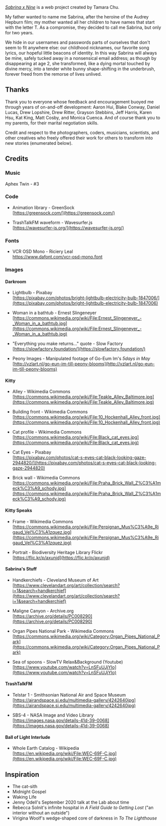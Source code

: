 _[Sabrina x Nine](https://sabrinaxnine.com)_ is a web project created by Tamara Chu.

My father wanted to name me Sabrina, after the heroine of the Audrey Hepburn film; my mother wanted all her children to have names that start with the letter T. As a compromise, they decided to call me Sabrina, but only for two years.

We hide in our usernames and passwords parts of ourselves that don't seem to fit anywhere else: our childhood nicknames, our favorite song lyrics, our hopeful little beacons of identity. In this way Sabrina will always be mine, safely tucked away in a nonsensical email address; as though by disappearing at age 2, she transformed, like a dying mortal touched by divine mercy, into a tender white bunny shape-shifting in the underbrush, forever freed from the remorse of lives unlived.

## Thanks

Thank you to everyone whose feedback and encouragement buoyed me through years of on-and-off development: Aaron Hui, Blake Conway, Daniel Lucas, Drew Lopshire, Drew Ritter, Grayson Stebbins, Jeff Harris, Karen Hsu, Kat King, Matt Cosby, and Monica Cuenca. And of course thank you to my parents, for their marital negotiation skills.

Credit and respect to the photographers, coders, musicians, scientists, and other creatives who freely offered their work for others to transform into new stories (enumerated below).

## Credits

### Music

Aphex Twin - #3

### Code

- Animation library - GreenSock<br />
[https://greensock.com/](https://greensock.com/)

- TrashTalkFM waveform - Wavesurfer.js<br />
[https://wavesurfer-js.org/](https://wavesurfer-js.org/)

### Fonts

- VCR OSD Mono - Riciery Leal<br />
https://www.dafont.com/vcr-osd-mono.font

### Images

#### Darkroom

- Lightbulb - Pixabay<br />
[https://pixabay.com/photos/bright-lightbulb-electricity-bulb-1847006/](https://pixabay.com/photos/bright-lightbulb-electricity-bulb-1847006)

- Woman in a bathtub - Ernest Slingeneyer<br />
[https://commons.wikimedia.org/wiki/File:Ernest_Slingeneyer_-_Woman_in_a_bathtub.jpg](https://commons.wikimedia.org/wiki/File:Ernest_Slingeneyer_-_Woman_in_a_bathtub.jpg)

- "Everything you make returns..." quote - Slow Factory<br />
[https://slowfactory.foundation/](https://slowfactory.foundation/)

- Peony Images - Manipulated footage of Go-Eum Im's <em>5days in May</em><br />
[http://vzlart.nl/go-eun-im-till-peony-blooms](http://vzlart.nl/go-eun-im-till-peony-blooms)

#### Kitty

- Alley - Wikimedia Commons<br />
[https://commons.wikimedia.org/wiki/File:Teakle_Alley_Baltimore.jpg](https://commons.wikimedia.org/wiki/File:Teakle_Alley_Baltimore.jpg)

- Building front - Wikimedia Commons<br />
[https://commons.wikimedia.org/wiki/File:10_Hockenhall_Alley_front.jpg](https://commons.wikimedia.org/wiki/File:10_Hockenhall_Alley_front.jpg)

- Cat profile - Wikimedia Commons<br />
[https://commons.wikimedia.org/wiki/File:Black_cat_eyes.jpg](https://commons.wikimedia.org/wiki/File:Black_cat_eyes.jpg)

- Cat Eyes - Pixabay<br />
[https://pixabay.com/photos/cat-s-eyes-cat-black-looking-gaze-2944820/](https://pixabay.com/photos/cat-s-eyes-cat-black-looking-gaze-2944820)

- Brick wall - Wikimedia Commons<br />
[https://commons.wikimedia.org/wiki/File:Praha_Brick_Wall_Z%C3%A1meck%C3%A9_schody.jpg](https://commons.wikimedia.org/wiki/File:Praha_Brick_Wall_Z%C3%A1meck%C3%A9_schody.jpg)

#### Kitty Speaks

- Frame - Wikimedia Commons<br />
[https://commons.wikimedia.org/wiki/File:Perpignan_Mus%C3%A9e_Rigaud_Vel%C3%A1zquez.jpg](https://commons.wikimedia.org/wiki/File:Perpignan_Mus%C3%A9e_Rigaud_Vel%C3%A1zquez.jpg)

- Portrait - Biodiversity Heritage Library Flickr<br />
[https://flic.kr/p/axunjd](https://flic.kr/p/axunjd)

#### Sabrina's Stuff

- Handkerchiefs - Cleveland Museum of Art<br />
[https://www.clevelandart.org/art/collection/search?i=1&search=handkerchief](https://www.clevelandart.org/art/collection/search?i=1&search=handkerchief)

- Maligne Canyon - Archive.org<br />
[https://archive.org/details/PC008290](https://archive.org/details/PC008290)

- Organ Pipes National Park - Wikimedia Commons<br />
[https://commons.wikimedia.org/wiki/Category:Organ_Pipes_National_Park](https://commons.wikimedia.org/wiki/Category:Organ_Pipes_National_Park)

- Sea of spoons - SlowTV Relax&Background (Youtube)<br />
[https://www.youtube.com/watch?v=LnSFuUJjYIo](https://www.youtube.com/watch?v=LnSFuUJjYIo)

#### TrashTalkFM

- Telstar 1 - Smithsonian National Air and Space Museum<br />
[https://airandspace.si.edu/multimedia-gallery/4242640jpg](https://airandspace.si.edu/multimedia-gallery/4242640jpg)

- SBS-4 - NASA Image and Video Library<br />
[https://images.nasa.gov/details-41d-39-0068](https://images.nasa.gov/details-41d-39-0068)

#### Ball of Light Interlude

- Whole Earth Catalog - Wikipedia<br />
[https://en.wikipedia.org/wiki/File:WEC-69F-C.jpg](https://en.wikipedia.org/wiki/File:WEC-69F-C.jpg)

## Inspiration

- The cat-sith
- Midnight Gospel
- Waking Life
- Jenny Odell's September 2020 talk at the Lab about time
- Rebecca Solnit's infinite hospital in _A Field Guide to Getting Lost_ ("an interior without an outside")
- Virigina Woolf's wedge-shaped core of darkness in _To The Lighthouse_
